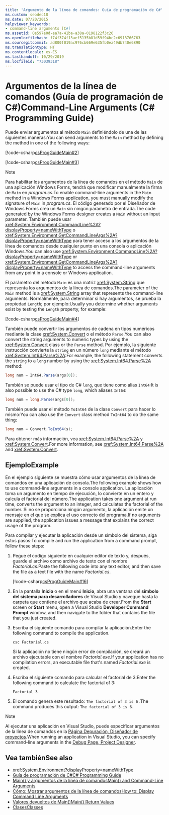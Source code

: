 ```yaml
---
title: 'Argumento de la línea de comandos: Guía de programación de C#'
ms.custom: seodec18
ms.date: 07/20/2015
helpviewer_keywords:
- command-line arguments [C#]
ms.assetid: 0e597e0d-ea7a-41ba-a38a-0198122f3c26
ms.openlocfilehash: f74f374f13aef5135b81d59f94bc2c6913766763
ms.sourcegitcommit: ad800f019ac976cb669e635fb0ea49db740e6890
ms.translationtype: HT
ms.contentlocale: es-ES
ms.lasthandoff: 10/29/2019
ms.locfileid: "73039318"
---
```

# <a name="command-line-arguments-c-programming-guide"></a><span data-ttu-id="e07d8-102">Argumentos de la línea de comandos (Guía de programación de C#)</span><span class="sxs-lookup"><span data-stu-id="e07d8-102">Command-Line Arguments (C# Programming Guide)</span></span>

<span data-ttu-id="e07d8-103">Puede enviar argumentos al método `Main` definiéndolo de una de las siguientes maneras:</span><span class="sxs-lookup"><span data-stu-id="e07d8-103">You can send arguments to the `Main` method by defining the method in one of the following ways:</span></span>

[!code-csharp[csProgGuideMain#2](~/samples/snippets/csharp/VS_Snippets_VBCSharp/csProgGuideMain/CS/Class3.cs#2)]  

[!code-csharp[csProgGuideMain#3](~/samples/snippets/csharp/VS_Snippets_VBCSharp/csProgGuideMain/CS/Class3.cs#3)]

> [!NOTE]
> <span data-ttu-id="e07d8-104">Para habilitar los argumentos de la línea de comandos en el método `Main` de una aplicación Windows Forms, tendrá que modificar manualmente la firma de `Main` en *program.cs*.</span><span class="sxs-lookup"><span data-stu-id="e07d8-104">To enable command-line arguments in the `Main` method in a Windows Forms application, you must manually modify the signature of `Main` in *program.cs*.</span></span> <span data-ttu-id="e07d8-105">El código generado por el Diseñador de Windows Forms crea un `Main` sin ningún parámetro de entrada.</span><span class="sxs-lookup"><span data-stu-id="e07d8-105">The code generated by the Windows Forms designer creates a `Main` without an input parameter.</span></span> <span data-ttu-id="e07d8-106">También puede usar <xref:System.Environment.CommandLine%2A?displayProperty=nameWithType> o <xref:System.Environment.GetCommandLineArgs%2A?displayProperty=nameWithType> para tener acceso a los argumentos de la línea de comandos desde cualquier punto en una consola o aplicación Windows.</span><span class="sxs-lookup"><span data-stu-id="e07d8-106">You can also use <xref:System.Environment.CommandLine%2A?displayProperty=nameWithType> or <xref:System.Environment.GetCommandLineArgs%2A?displayProperty=nameWithType> to access the command-line arguments from any point in a console or Windows application.</span></span>

<span data-ttu-id="e07d8-107">El parámetro del método `Main` es una matriz <xref:System.String> que representa los argumentos de la línea de comandos.</span><span class="sxs-lookup"><span data-stu-id="e07d8-107">The parameter of the `Main` method is a <xref:System.String> array that represents the command-line arguments.</span></span> <span data-ttu-id="e07d8-108">Normalmente, para determinar si hay argumentos, se prueba la propiedad `Length`; por ejemplo:</span><span class="sxs-lookup"><span data-stu-id="e07d8-108">Usually you determine whether arguments exist by testing the `Length` property, for example:</span></span>

[!code-csharp[csProgGuideMain#4](~/samples/snippets/csharp/VS_Snippets_VBCSharp/csProgGuideMain/CS/Class3.cs#4)]

<span data-ttu-id="e07d8-109">También puede convertir los argumentos de cadena en tipos numéricos mediante la clase <xref:System.Convert> o el método `Parse`.</span><span class="sxs-lookup"><span data-stu-id="e07d8-109">You can also convert the string arguments to numeric types by using the <xref:System.Convert> class or the `Parse` method.</span></span> <span data-ttu-id="e07d8-110">Por ejemplo, la siguiente instrucción convierte la `string` en un número `long` mediante el método <xref:System.Int64.Parse%2A>:</span><span class="sxs-lookup"><span data-stu-id="e07d8-110">For example, the following statement converts the `string` to a `long` number by using the <xref:System.Int64.Parse%2A> method:</span></span>

```csharp
long num = Int64.Parse(args[0]);
```

<span data-ttu-id="e07d8-111">También se puede usar el tipo de C# `long`, que tiene como alias `Int64`:</span><span class="sxs-lookup"><span data-stu-id="e07d8-111">It is also possible to use the C# type `long`, which aliases `Int64`:</span></span>

```csharp
long num = long.Parse(args[0]);
```

<span data-ttu-id="e07d8-112">También puede usar el método `ToInt64` de la clase `Convert` para hacer lo mismo:</span><span class="sxs-lookup"><span data-stu-id="e07d8-112">You can also use the `Convert` class method `ToInt64` to do the same thing:</span></span>

```csharp
long num = Convert.ToInt64(s);
```

<span data-ttu-id="e07d8-113">Para obtener más información, vea <xref:System.Int64.Parse%2A> y <xref:System.Convert>.</span><span class="sxs-lookup"><span data-stu-id="e07d8-113">For more information, see <xref:System.Int64.Parse%2A> and <xref:System.Convert>.</span></span>

## <a name="example"></a><span data-ttu-id="e07d8-114">Ejemplo</span><span class="sxs-lookup"><span data-stu-id="e07d8-114">Example</span></span>

<span data-ttu-id="e07d8-115">En el ejemplo siguiente se muestra cómo usar argumentos de la línea de comandos en una aplicación de consola.</span><span class="sxs-lookup"><span data-stu-id="e07d8-115">The following example shows how to use command-line arguments in a console application.</span></span> <span data-ttu-id="e07d8-116">La aplicación toma un argumento en tiempo de ejecución, lo convierte en un entero y calcula el factorial del número.</span><span class="sxs-lookup"><span data-stu-id="e07d8-116">The application takes one argument at run time, converts the argument to an integer, and calculates the factorial of the number.</span></span> <span data-ttu-id="e07d8-117">Si no se proporciona ningún argumento, la aplicación emite un mensaje en el que se explica el uso correcto del programa.</span><span class="sxs-lookup"><span data-stu-id="e07d8-117">If no arguments are supplied, the application issues a message that explains the correct usage of the program.</span></span>

<span data-ttu-id="e07d8-118">Para compilar y ejecutar la aplicación desde un símbolo del sistema, siga estos pasos:</span><span class="sxs-lookup"><span data-stu-id="e07d8-118">To compile and run the application from a command prompt, follow these steps:</span></span>

1. <span data-ttu-id="e07d8-119">Pegue el código siguiente en cualquier editor de texto y, después, guarde el archivo como archivo de texto con el nombre *Factorial.cs*.</span><span class="sxs-lookup"><span data-stu-id="e07d8-119">Paste the following code into any text editor, and then save the file as  a text file with the name *Factorial.cs*.</span></span>

     [!code-csharp[csProgGuideMain#16](~/samples/snippets/csharp/VS_Snippets_VBCSharp/csProgGuideMain/CS/Class1.cs#16)]

2. <span data-ttu-id="e07d8-120">En la pantalla **Inicio** o en el menú **Inicio**, abra una ventana del **símbolo del sistema para desarrolladores** de Visual Studio y navegue hasta la carpeta que contiene el archivo que acaba de crear.</span><span class="sxs-lookup"><span data-stu-id="e07d8-120">From the **Start** screen or **Start** menu, open a Visual Studio **Developer Command Prompt** window, and then navigate to the folder that contains the file that you just created.</span></span>

3. <span data-ttu-id="e07d8-121">Escriba el siguiente comando para compilar la aplicación.</span><span class="sxs-lookup"><span data-stu-id="e07d8-121">Enter the following command to compile the application.</span></span>
  
     `csc Factorial.cs`  
  
     <span data-ttu-id="e07d8-122">Si la aplicación no tiene ningún error de compilación, se creará un archivo ejecutable con el nombre *Factorial.exe*.</span><span class="sxs-lookup"><span data-stu-id="e07d8-122">If your application has no compilation errors, an executable file that's named *Factorial.exe* is created.</span></span>
  
4. <span data-ttu-id="e07d8-123">Escriba el siguiente comando para calcular el factorial de 3:</span><span class="sxs-lookup"><span data-stu-id="e07d8-123">Enter the following command to calculate the factorial of 3:</span></span>
  
     `Factorial 3`  
  
5. <span data-ttu-id="e07d8-124">El comando genera este resultado: `The factorial of 3 is 6.`</span><span class="sxs-lookup"><span data-stu-id="e07d8-124">The command produces this output: `The factorial of 3 is 6.`</span></span>

> [!NOTE]
> <span data-ttu-id="e07d8-125">Al ejecutar una aplicación en Visual Studio, puede especificar argumentos de la línea de comandos en la [Página Depuración, Diseñador de proyectos](/visualstudio/ide/reference/debug-page-project-designer).</span><span class="sxs-lookup"><span data-stu-id="e07d8-125">When running an application in Visual Studio, you can specify command-line arguments in the [Debug Page, Project Designer](/visualstudio/ide/reference/debug-page-project-designer).</span></span>

## <a name="see-also"></a><span data-ttu-id="e07d8-126">Vea también</span><span class="sxs-lookup"><span data-stu-id="e07d8-126">See also</span></span>

- <xref:System.Environment?displayProperty=nameWithType>
- [<span data-ttu-id="e07d8-127">Guía de programación de C#</span><span class="sxs-lookup"><span data-stu-id="e07d8-127">C# Programming Guide</span></span>](../index.md)
- [<span data-ttu-id="e07d8-128">Main() y argumentos de la línea de comandos</span><span class="sxs-lookup"><span data-stu-id="e07d8-128">Main() and Command-Line Arguments</span></span>](index.md)
- [<span data-ttu-id="e07d8-129">Cómo: Mostrar argumentos de la línea de comandos</span><span class="sxs-lookup"><span data-stu-id="e07d8-129">How to: Display Command Line Arguments</span></span>](how-to-display-command-line-arguments.md)
- [<span data-ttu-id="e07d8-130">Valores devueltos de Main()</span><span class="sxs-lookup"><span data-stu-id="e07d8-130">Main() Return Values</span></span>](main-return-values.md)
- [<span data-ttu-id="e07d8-131">Clases</span><span class="sxs-lookup"><span data-stu-id="e07d8-131">Classes</span></span>](../classes-and-structs/classes.md)
